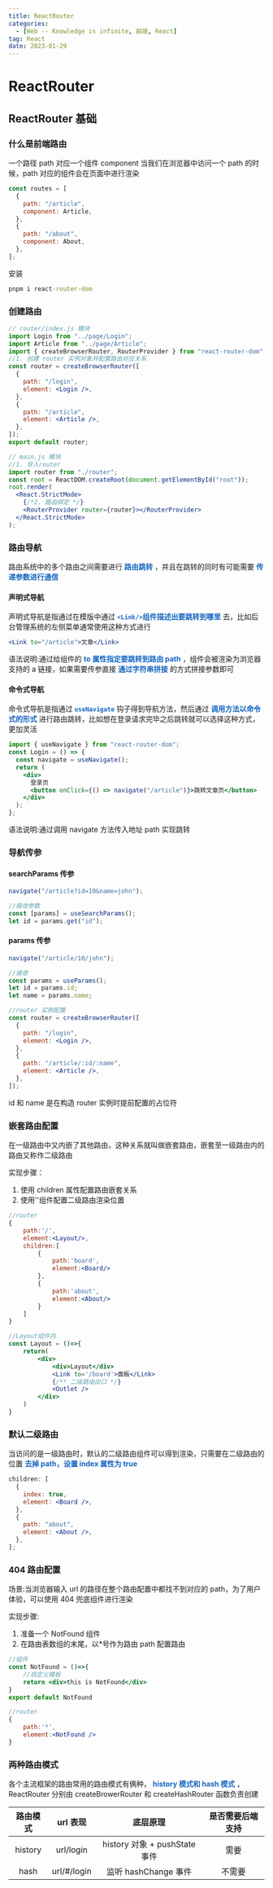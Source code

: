 ```yaml
---
title: ReactRouter
categories:
  - [Web -- Knowledge is infinite, 前端, React]
tag: React
date: 2023-01-29
---
```


# ReactRouter

## ReactRouter 基础

### 什么是前端路由

一个路径 path 对应一个组件 component 当我们在浏览器中访问一个 path 的时候，path 对应的组件会在页面中进行渲染

```javascript
const routes = [
  {
    path: "/article",
    component: Article,
  },
  {
    path: "/about",
    component: About,
  },
];
```

安装

```cmd
pnpm i react-router-dom
```

### 创建路由

```jsx
// router/index.js 模块
import Login from "../page/Login";
import Article from "../page/Article";
import { createBrowserRouter, RouterProvider } from "react-router-dom";
//1. 创建 router 实例对象并配置路由对应关系
const router = createBrowserRouter([
  {
    path: "/login",
    element: <Login />,
  },
  {
    path: "/article",
    element: <Article />,
  },
]);
export default router;

// main.js 模块
//1. 导入router
import router from "./router";
const root = ReactDOM.createRoot(document.getElementById("root"));
root.render(
  <React.StrictMode>
    {/*2. 路由绑定 */}
    <RouterProvider router={router}></RouterProvider>
  </React.StrictMode>
);
```

### 路由导航

路由系统中的多个路由之间需要进行 **<font color="#1565c0">路由跳转</font>** ，并且在跳转的同时有可能需要 **<font color="#1565c0">传递参数进行通信</font>**

#### 声明式导航

声明式导航是指通过在模版中通过 **<font color="#1565c0">`<Link/>`组件描述出要跳转到哪里</font>** 去，比如后台管理系统的左侧菜单通常使用这种方式进行

```jsx
<Link to="/article">文章</Link>
```

语法说明:通过给组件的 **<font color="#1565c0">to 属性指定要跳转到路由 path</font>** ，组件会被渲染为浏览器支持的 a 链接，如果需要传参直接 **<font color="#1565c0">通过字符串拼接</font>** 的方式拼接参数即可

#### 命令式导航

命令式导航是指通过 **<font color="#1565c0">`useNavigate`</font>** 钩子得到导航方法，然后通过 **<font color="#1565c0">调用方法以命令式的形式</font>** 进行路由跳转，比如想在登录请求完毕之后跳转就可以选择这种方式，更加灵活

```jsx
import { useNavigate } from "react-router-dom";
const Login = () => {
  const navigate = useNavigate();
  return (
    <div>
      登录页
      <button onClick={() => navigate("/article")}>跳转文章页</button>
    </div>
  );
};
```

语法说明:通过调用 navigate 方法传入地址 path 实现跳转

### 导航传参

#### searchParams 传参

```jsx
navigate("/article?id=10&name=john");

//接收参数
const [params] = useSearchParams();
let id = params.get("id");
```

#### params 传参

```jsx
navigate("/article/10/john");

//接收
const params = useParams();
let id = params.id;
let name = params.name;

//router 实例配置
const router = createBrowserRouter([
  {
    path: "/login",
    element: <Login />,
  },
  {
    path: "/article/:id/:name",
    element: <Article />,
  },
]);
```

id 和 name 是在构造 router 实例时提前配置的占位符

### 嵌套路由配置

在一级路由中又内嵌了其他路由，这种关系就叫做嵌套路由，嵌套至一级路由内的路由又称作二级路由

实现步骤：

1. 使用 children 属性配置路由嵌套关系
2. 使用'<Outlet/>'组件配置二级路由渲染位置

```jsx
//router
{
    path:'/',
    element:<Layout/>,
    children:[
        {
            path:'board',
            element:<Board/>
        },
        {
            path:'about',
            element:<About/>
        }
    ]
}

//Layout组件内
const Layout = ()=>{
    return(
        <div>
            <div>Layout</div>
            <Link to='/board'>面板</Link>
            {/** 二级路由出口 */}
            <Outlet />
        </div>
    )
}
```

### 默认二级路由

当访问的是一级路由时，默认的二级路由组件可以得到渲染，只需要在二级路由的位置 **<font color="#1565c0">去掉 path，设置 index 属性为 true</font>**

```jsx
children: [
  {
    index: true,
    element: <Board />,
  },
  {
    path: "about",
    element: <About />,
  },
];
```

### 404 路由配置

场景:当浏览器输入 url 的路径在整个路由配置中都找不到对应的 path，为了用户体验，可以使用 404 兜底组件进行渲染

实现步骤:

1. 准备一个 NotFound 组件
2. 在路由表数组的末尾，以\*号作为路由 path 配置路由

```jsx
//组件
const NotFound = ()=>{
    //自定义模板
    return <div>this is NotFound</div>
}
export default NotFound

//router
{
    path:'*',
    element:<NotFound />
}
```

### 两种路由模式

各个主流框架的路由常用的路由模式有俩种， **<font color="#1565c0">history 模式和 hash 模式</font>** ，ReactRouter 分别由 createBrowerRouter 和 createHashRouter 函数负责创建

| 路由模式 |  url 表现   |           底层原理            | 是否需要后端支持 |
| :------: | :---------: | :---------------------------: | :--------------: |
| history  |  url/login  | history 对象 + pushState 事件 |       需要       |
|   hash   | url/#/login |     监听 hashChange 事件      |      不需要      |


**<font color="#1565c0"></font>**
